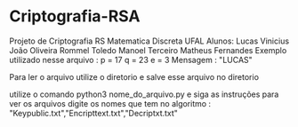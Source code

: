 # Criptografia-RSA

Projeto de Criptografia RS 
Matematica Discreta 
UFAL
Alunos:
Lucas Vinicius 
João Oliveira 
Rommel Toledo
Manoel Terceiro 
Matheus Fernandes 
Exemplo utilizado nesse arquivo :
p = 17
q = 23
e = 3
Mensagem : "LUCAS"

Para ler o arquivo utilize o diretorio 
e salve esse arquivo no diretorio

utilize o comando python3 nome_do_arquivo.py e siga as instruções 
para ver os arquivos digite os nomes que tem no algoritmo : "Keypublic.txt","Encripttext.txt","Decriptxt.txt"

